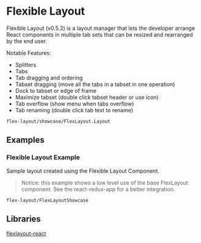 # Flexible Layout

Flexible Layout (v0.5.2) is a layout manager that lets the developer arrange React components in multiple tab sets that can be resized and rearranged by the end user.

Notable Features:
* Splitters
* Tabs
* Tab dragging and ordering
* Tabset dragging (move all the tabs in a tabset in one operation)
* Dock to tabset or edge of frame
* Maximize tabset (double click tabset header or use icon)
* Tab overflow (show menu when tabs overflow)
* Tab renaming (double click tab text to rename)

```element
flex-layout/showcase/FlexLayout.Layout
```

## Examples

### Flexible Layout Example

 Sample layout created using the Flexible Layout Component.

> Notice: this example shows a low level use of the base FlexLayout component. See the react-redux-app for a better integration.

```
flex-layout/FlexLayoutShowcase
```

## Libraries

[flexlayout-react](https://www.npmjs.com/package/flexlayout-react)
